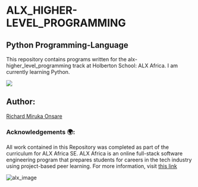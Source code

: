 <h1>ALX_HIGHER-LEVEL_PROGRAMMING</h1>

<h2>Python Programming-Language</h2>

This repository contains programs written for the alx-higher_level_programming track at Holberton School: ALX Africa. I am currently learning Python.

![](https://files.realpython.com/media/Introduction-to-C-for-Python-Programmers_Watermarked.94e5e6d8e7cb.jpg)

<h2>Author:</h2>

[Richard Miruka Onsare](https://github.com/RichardMiruka) 

<h3>Acknowledgements 🌍:</h3>

All work contained in this Repository was completed as part of the curriculum for ALX Africa SE. ALX Africa is an online full-stack software engineering program that prepares students for careers in the tech industry using project-based peer learning. For more information, visit [this link](https://www.alxafrica.com//)

![alx_image](https://s3.amazonaws.com/intranet-projects-files/holbertonschool-higher-level_programming+/231/48a9fdbd67c84a328a9df9ec8d93b9ac2458ac37721d7d53e51a27fb2bdc5263.jpg)
